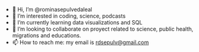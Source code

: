 - 👋 Hi, I’m @rominasepulvedaleal
- 👀 I’m interested in coding, science, podcasts
- 🌱 I’m currently learning data visualizations and SQL
- 💞️ I’m looking to collaborate on proyect related to science, public health, migrations and educations.
- 📫 How to reach me: my email is rdsepulv@gmail.com

<!---
rominasepulvedaleal/rominasepulvedaleal is a ✨ special ✨ repository because its `README.md` (this file) appears on your GitHub profile.
You can click the Preview link to take a look at your changes.
--->
